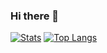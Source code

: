### Hi there 👋

<!--
**hxhb/hxhb** is a ✨ _special_ ✨ repository because its `README.md` (this file) appears on your GitHub profile.

Here are some ideas to get you started:

- 🔭 I’m currently working on ...
- 🌱 I’m currently learning ...
- 👯 I’m looking to collaborate on ...
- 🤔 I’m looking for help with ...
- 💬 Ask me about ...
- 📫 How to reach me: ...
- 😄 Pronouns: ...
- ⚡ Fun fact: ...
-->

[![Stats](https://github-readme-stats.vercel.app/api?username=hxhb&show_icons=true&count_private=true&theme=radical)](https://github.com/hxhb)
[![Top Langs](https://github-readme-stats.vercel.app/api/top-langs/?username=hxhb&layout=compact&theme=radical)](https://github.com/hxhb)
